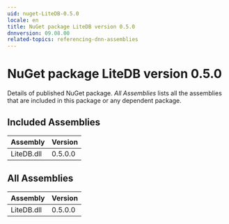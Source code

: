 ```yaml
---
uid: nuget-LiteDB-0.5.0
locale: en
title: NuGet package LiteDB version 0.5.0
dnnversion: 09.08.00
related-topics: referencing-dnn-assemblies
---
```


# NuGet package LiteDB version 0.5.0
Details of published NuGet package.
*All Assemblies* lists all the assemblies that are included in this package or any dependent package.

## Included Assemblies

|Assembly|Version|
|---|---|
|LiteDB.dll|0.5.0.0|

## All Assemblies

|Assembly|Version|
|---|---|
|LiteDB.dll|0.5.0.0|


